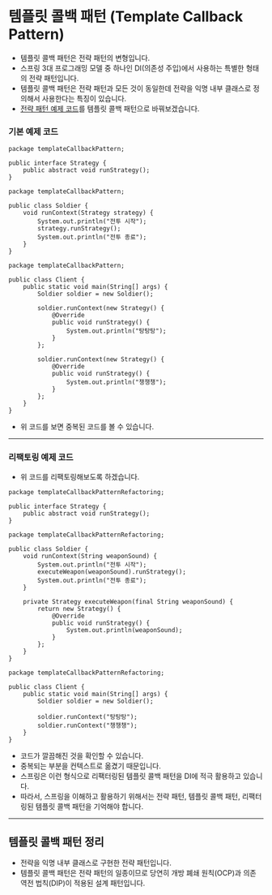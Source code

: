 # 템플릿 콜백 패턴 (Template Callback Pattern)
* 템플릿 콜백 패턴은 전략 패턴의 변형입니다.
* 스프링 3대 프로그래밍 모델 중 하나인 DI(의존성 주입)에서 사용하는 특별한 형태의 전략 패턴입니다.
* 템플릿 콜백 패턴은 전략 패턴과 모든 것이 동일한데 전략을 익명 내부 클래스로 정의해서 사용한다는 특징이 있습니다.
* [전략 패턴 예제 코드](/DesignPattern/Strategy%20Pattern.md)를 템플릿 콜백 패턴으로 바꿔보겠습니다.

### 기본 예제 코드
```
package templateCallbackPattern;

public interface Strategy {
    public abstract void runStrategy();
}
```
```
package templateCallbackPattern;

public class Soldier {
    void runContext(Strategy strategy) {
        System.out.println("전투 시작");
        strategy.runStrategy();
        System.out.println("전투 종료");
    }
}
```
```
package templateCallbackPattern;

public class Client {
    public static void main(String[] args) {
        Soldier soldier = new Soldier();
        
        soldier.runContext(new Strategy() {
            @Override
            public void runStrategy() {
                System.out.println("탕탕탕");
            }
        };
        
        soldier.runContext(new Strategy() {
            @Override
            public void runStrategy() {
                System.out.println("챙챙챙");
            }
        };
    }
}
```
* 위 코드를 보면 중복된 코드를 볼 수 있습니다.

---

### 리팩토링 예제 코드
* 위 코드를 리팩토링해보도록 하겠습니다.
```
package templateCallbackPatternRefactoring;

public interface Strategy {
    public abstract void runStrategy();
}
```
```
package templateCallbackPatternRefactoring;

public class Soldier {
    void runContext(String weaponSound) {
        System.out.println("전투 시작");
        executeWeapon(weaponSound).runStrategy();
        System.out.println("전투 종료");
    }
    
    private Strategy executeWeapon(final String weaponSound) {
        return new Strategy() {
            @Override
            public void runStrategy() {
                System.out.println(weaponSound);
            }
        };
    }
}
```
```
package templateCallbackPatternRefactoring;

public class Client {
    public static void main(String[] args) {
        Soldier soldier = new Soldier();
        
        soldier.runContext("탕탕탕");
        soldier.runContext("챙챙챙");
    }
}
```
* 코드가 깔끔해진 것을 확인할 수 있습니다.
* 중복되는 부분을 컨텍스트로 옮겼기 때문입니다.
* 스프링은 이런 형식으로 리팩터링된 템플릿 콜백 패턴을 DI에 적극 활용하고 있습니다.
* 따라서, 스프링을 이해하고 활용하기 위해서는 전략 패턴, 템플릿 콜백 패턴, 리팩터링된 템플릿 콜백 패턴을 기억해야 합니다.

---

## 템플릿 콜백 패턴 정리
* 전략을 익명 내부 클래스로 구현한 전략 패턴입니다.
* 템플릿 콜백 패턴은 전략 패턴의 일종이므로 당연히 개방 폐쇄 원칙(OCP)과 의존 역전 법칙(DIP)이 적용된 설계 패턴입니다.

